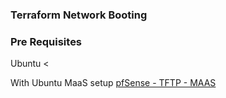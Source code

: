 ### Terraform Network Booting

### Pre Requisites

Ubuntu <

With Ubuntu MaaS setup [pfSense - TFTP - MAAS](pfSense%20-%20TFTP%20-%20MAAS.md) 